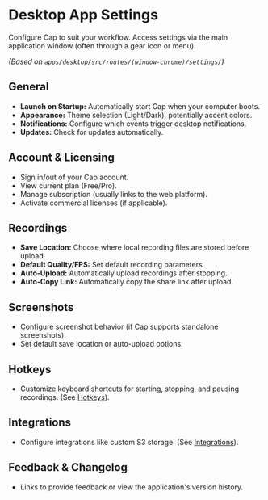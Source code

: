 # Desktop App Settings

Configure Cap to suit your workflow. Access settings via the main application window (often through a gear icon or menu).

*(Based on `apps/desktop/src/routes/(window-chrome)/settings/`)*

## General

*   **Launch on Startup:** Automatically start Cap when your computer boots.
*   **Appearance:** Theme selection (Light/Dark), potentially accent colors.
*   **Notifications:** Configure which events trigger desktop notifications.
*   **Updates:** Check for updates automatically.

## Account & Licensing

*   Sign in/out of your Cap account.
*   View current plan (Free/Pro).
*   Manage subscription (usually links to the web platform).
*   Activate commercial licenses (if applicable).

## Recordings

*   **Save Location:** Choose where local recording files are stored before upload.
*   **Default Quality/FPS:** Set default recording parameters.
*   **Auto-Upload:** Automatically upload recordings after stopping.
*   **Auto-Copy Link:** Automatically copy the share link after upload.

## Screenshots

*   Configure screenshot behavior (if Cap supports standalone screenshots).
*   Set default save location or auto-upload options.

## Hotkeys

*   Customize keyboard shortcuts for starting, stopping, and pausing recordings. (See [Hotkeys](./hotkeys.md)).

## Integrations

*   Configure integrations like custom S3 storage. (See [Integrations](../integrations/index.md)).

## Feedback & Changelog

*   Links to provide feedback or view the application's version history.
